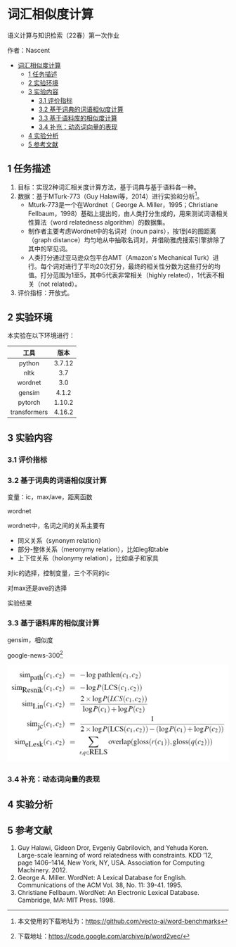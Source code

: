 # 词汇相似度计算

语义计算与知识检索（22春）第一次作业

作者：Nascent

- [词汇相似度计算](#词汇相似度计算)
  - [1 任务描述](#1-任务描述)
  - [2 实验环境](#2-实验环境)
  - [3 实验内容](#3-实验内容)
    - [3.1 评价指标](#31-评价指标)
    - [3.2 基于词典的词语相似度计算](#32-基于词典的词语相似度计算)
    - [3.3 基于语料库的相似度计算](#33-基于语料库的相似度计算)
    - [3.4 补充：动态词向量的表现](#34-补充动态词向量的表现)
  - [4 实验分析](#4-实验分析)
  - [5 参考文献](#5-参考文献)

## 1 任务描述

1. 目标：实现2种词汇相关度计算方法，基于词典与基于语料各一种。
2. 数据：基于MTurk-773（Guy Halawi等，2014）进行实验和分析[^1]。
   - Mturk-773是一个在Wordnet（ George A. Miller，1995；Christiane Fellbaum，1998）基础上提出的，由人类打分生成的，用来测试词语相关性算法（word relatedness algorithm）的数据集。
   - 制作者主要考虑Wordnet中的名词对（noun pairs），按1到4的图距离（graph distance）均匀地从中抽取名词对，并借助雅虎搜索引擎排除了其中的罕见词。
   - 人类打分通过亚马逊众包平台AMT（Amazon's Mechanical Turk）进行。每个词对进行了平均20次打分，最终的相关性分数为这些打分的均值。打分范围为1至5，其中5代表非常相关（highly related），1代表不相关（not related）。
3. 评价指标：开放式。

[^1]: 本文使用的下载地址为：https://github.com/vecto-ai/word-benchmarks


## 2 实验环境

本实验在以下环境进行：

|工具|版本|
|:---:|:---:|
|python|3.7.12|
|nltk|3.7|
|wordnet|3.0|
|gensim|4.1.2|
|pytorch|1.10.2|
|transformers|4.16.2|

## 3 实验内容

### 3.1 评价指标 

### 3.2 基于词典的词语相似度计算

变量：ic，max/ave，距离函数

wordnet

wordnet中，名词之间的关系主要有
- 同义关系（synonym relation）
- 部分-整体关系（meronymy relation），比如leg和table
- 上下位关系（holonymy relation），比如桌子和家具

对ic的选择，控制变量，三个不同的ic

对max还是ave的选择

实验结果

### 3.3 基于语料库的相似度计算

gensim，相似度

google-news-300[^2]

[^2]: 下载地址：https://code.google.com/archive/p/word2vec/

![公示](img/RVewsk.png)

### 3.4 补充：动态词向量的表现

## 4 实验分析



## 5 参考文献

1. Guy Halawi, Gideon Dror, Evgeniy Gabrilovich, and Yehuda Koren. Large-scale learning of word relatedness with constraints. KDD ’12, page 1406–1414, New York, NY, USA. Association for Computing Machinery. 2012.
2. George A. Miller. WordNet: A Lexical Database for English. Communications of the ACM Vol. 38, No. 11: 39-41. 1995.
3. Christiane Fellbaum. WordNet: An Electronic Lexical Database. Cambridge, MA: MIT Press. 1998.